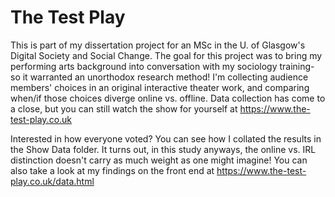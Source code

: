 # The Test Play
This is part of my dissertation project for an MSc in the U. of Glasgow's Digital Society and Social Change.
The goal for this project was to bring my performing arts background into conversation with my sociology training- 
so it warranted an unorthodox research method! I'm collecting audience members' choices in an original interactive theater work, 
and comparing when/if those choices diverge online vs. offline.
Data collection has come to a close, but you can still watch the show for yourself at https://www.the-test-play.co.uk

Interested in how everyone voted? You can see how I collated the results in the Show Data folder. It turns out, in this study anyways, the online vs. IRL distinction doesn't carry as much weight as one might imagine! You can also take a look at my findings on the front end at https://www.the-test-play.co.uk/data.html
